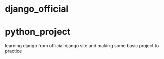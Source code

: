 # django_official
# python_project

learning django from official django site and making some basic project to practice

